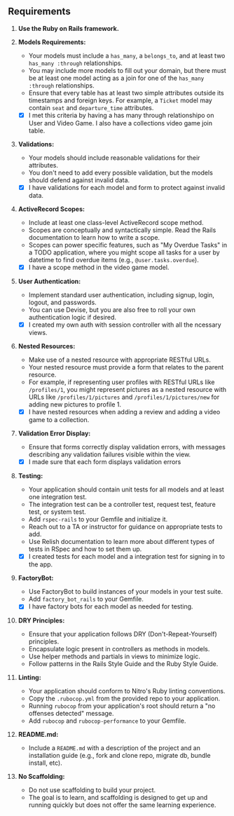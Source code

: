 ## Requirements

1. **Use the Ruby on Rails framework.**

2. **Models Requirements:**
   - Your models must include a `has_many`, a `belongs_to`, and at least two `has_many :through` relationships.
   - You may include more models to fill out your domain, but there must be at least one model acting as a join for one of the `has_many :through` relationships.
   - Ensure that every table has at least two simple attributes outside its timestamps and foreign keys. For example, a `Ticket` model may contain `seat` and `departure_time` attributes.
   - [X] I met this criteria by having a has many through relationshipo on User and Video Game. I also have a collections video game join table. 

3. **Validations:**
   - Your models should include reasonable validations for their attributes.
   - You don't need to add every possible validation, but the models should defend against invalid data.
   - [X] I have validations for each model and form to protect against invalid data. 

4. **ActiveRecord Scopes:**
   - Include at least one class-level ActiveRecord scope method.
   - Scopes are conceptually and syntactically simple. Read the Rails documentation to learn how to write a scope.
   - Scopes can power specific features, such as "My Overdue Tasks" in a TODO application, where you might scope all tasks for a user by datetime to find overdue items (e.g., `@user.tasks.overdue`).
   - [X] I have a scope method in the video game model.

5. **User Authentication:**
   - Implement standard user authentication, including signup, login, logout, and passwords.
   - You can use Devise, but you are also free to roll your own authentication logic if desired.
   - [X] I created my own auth with session controller with all the ncessary views. 

6. **Nested Resources:**
   - Make use of a nested resource with appropriate RESTful URLs.
   - Your nested resource must provide a form that relates to the parent resource.
   - For example, if representing user profiles with RESTful URLs like `/profiles/1`, you might represent pictures as a nested resource with URLs like `/profiles/1/pictures` and `/profiles/1/pictures/new` for adding new pictures to profile 1.
   - [X] I have nested resources when adding a review and adding a video game to a collection.

7. **Validation Error Display:**
   - Ensure that forms correctly display validation errors, with messages describing any validation failures visible within the view.
   - [X] I made sure that each form displays validation errors

8. **Testing:**
   - Your application should contain unit tests for all models and at least one integration test.
   - The integration test can be a controller test, request test, feature test, or system test.
   - Add `rspec-rails` to your Gemfile and initialize it.
   - Reach out to a TA or instructor for guidance on appropriate tests to add.
   - Use Relish documentation to learn more about different types of tests in RSpec and how to set them up.
   - [X] I created tests for each model and a integration test for signing in to the app. 

9. **FactoryBot:**
   - Use FactoryBot to build instances of your models in your test suite.
   - Add `factory_bot_rails` to your Gemfile.
   - [X] I have factory bots for each model as needed for testing.

10. **DRY Principles:**
    - Ensure that your application follows DRY (Don't-Repeat-Yourself) principles.
    - Encapsulate logic present in controllers as methods in models.
    - Use helper methods and partials in views to minimize logic.
    - Follow patterns in the Rails Style Guide and the Ruby Style Guide.

11. **Linting:**
    - Your application should conform to Nitro's Ruby linting conventions.
    - Copy the `.rubocop.yml` from the provided repo to your application.
    - Running `rubocop` from your application's root should return a "no offenses detected" message.
    - Add `rubocop` and `rubocop-performance` to your Gemfile.

12. **README.md:**
    - Include a `README.md` with a description of the project and an installation guide (e.g., fork and clone repo, migrate db, bundle install, etc).

13. **No Scaffolding:**
    - Do not use scaffolding to build your project.
    - The goal is to learn, and scaffolding is designed to get up and running quickly but does not offer the same learning experience.
